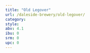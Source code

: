 ```yaml
---
title: "Old Legover"
url: /daleside-brewery/old-legover/
category: 
style: 
abv: 4.1
ibu: 0
srm: 0
upc: 0
---
```


